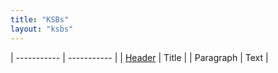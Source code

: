 ```yaml
---
title: "KSBs"
layout: "ksbs"
---
```



| ----------- | ----------- |
| [Header](http://localhost:1313/tags/example/)      | Title       |
| Paragraph   | Text        |
